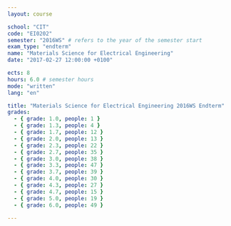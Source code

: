 ```yaml
---
layout: course

school: "CIT"
code: "EI0202"
semester: "2016WS" # refers to the year of the semester start
exam_type: "endterm"
name: "Materials Science for Electrical Engineering"
date: "2017-02-27 12:00:00 +0100"

ects: 8
hours: 6.0 # semester hours
mode: "written"
lang: "en"

title: "Materials Science for Electrical Engineering 2016WS Endterm"
grades:
  - { grade: 1.0, people: 1 }
  - { grade: 1.3, people: 4 }
  - { grade: 1.7, people: 12 }
  - { grade: 2.0, people: 13 }
  - { grade: 2.3, people: 22 }
  - { grade: 2.7, people: 35 }
  - { grade: 3.0, people: 38 }
  - { grade: 3.3, people: 47 }
  - { grade: 3.7, people: 39 }
  - { grade: 4.0, people: 30 }
  - { grade: 4.3, people: 27 }
  - { grade: 4.7, people: 15 }
  - { grade: 5.0, people: 19 }
  - { grade: 6.0, people: 49 }

---
```



